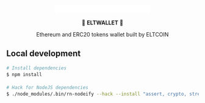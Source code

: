 <div align="center">
  <p>
  <img src="assets/logo.png" width="250" />
  </p>

  <p>
    🚀 <strong>ELTWALLET</strong>  🚀
  </p>
  <p>
    Ethereum and ERC20 tokens wallet built by ELTCOIN
  </p>
</div>

## Local development

```bash
# Install dependencies
$ npm install

# Hack for NodeJS dependencies
$ ./node_modules/.bin/rn-nodeify --hack --install "assert, crypto, stream, events, vm"
```

